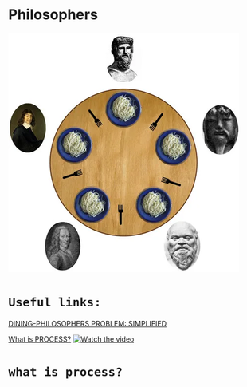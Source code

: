 # Philosophers

![Untitled](Philosophers%2067e72d005c9247f992dd55d263c4a77d/Untitled.png)

# `Useful links:`

[DINING-PHILOSOPHERS PROBLEM: SIMPLIFIED](https://youtu.be/VSkvwzqo-Pk)

[What is PROCESS?](https://www.youtube.com/watch?v=RDDDs4ArZT8)
[![Watch the video]([https://img.youtube.com/vi/YOUR_VIDEO_ID_HERE/0.jpg)](https://www.youtube.com/watch?v=YOUR_VIDEO_ID_HERE](https://www.youtube.com/watch?v=RDDDs4ArZT8)https://www.youtube.com/watch?v=RDDDs4ArZT8)

# `what is process?`
